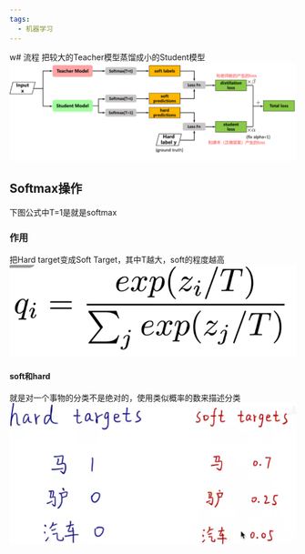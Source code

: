 ```yaml
---
tags:
  - 机器学习
---
```

w# 流程
把较大的Teacher模型蒸馏成小的Student模型
![../../../pic/Pasted image 20250223233030.png](../../../pic/Pasted%20image%2020250223233030.png)
## Softmax操作
下图公式中T=1是就是softmax
### 作用
把Hard target变成Soft Target，其中T越大，soft的程度越高
![../../../pic/Pasted image 20250223231943.png](../../../pic/Pasted%20image%2020250223231943.png)
#### soft和hard
就是对一个事物的分类不是绝对的，使用类似概率的数来描述分类
![Pasted image 20250223232216.png](../../../pic/Pasted%20image%2020250223232216.png)
